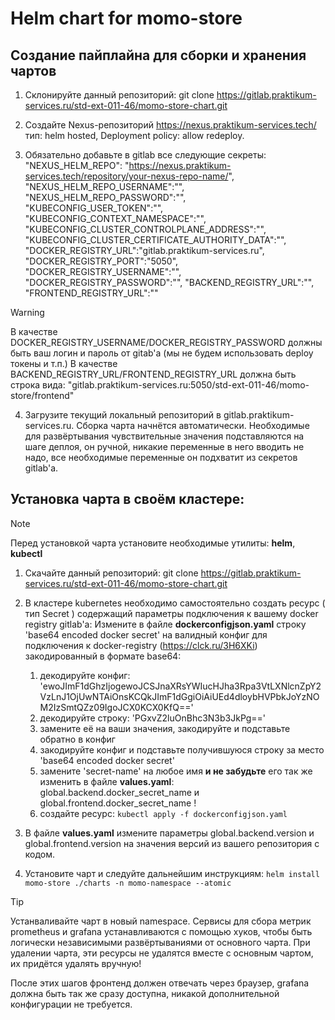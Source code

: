 # Helm chart for momo-store
## Создание пайплайна для сборки и хранения чартов

1. Склонируйте данный репозиторий: git clone  https://gitlab.praktikum-services.ru/std-ext-011-46/momo-store-chart.git

2. Создайте Nexus-репозиторий https://nexus.praktikum-services.tech/ тип: helm hosted, Deployment policy: allow redeploy.

3. Обязательно добавьте в gitlab все следующие секреты:
"NEXUS_HELM_REPO": "https://nexus.praktikum-services.tech/repository/your-nexus-repo-name/",
"NEXUS_HELM_REPO_USERNAME":"",
"NEXUS_HELM_REPO_PASSWORD":"",
"KUBECONFIG_USER_TOKEN":"",
"KUBECONFIG_CONTEXT_NAMESPACE":"",
"KUBECONFIG_CLUSTER_CONTROLPLANE_ADDRESS":"",
"KUBECONFIG_CLUSTER_CERTIFICATE_AUTHORITY_DATA":"",
"DOCKER_REGISTRY_URL":"gitlab.praktikum-services.ru",
"DOCKER_REGISTRY_PORT":"5050",
"DOCKER_REGISTRY_USERNAME":"",
"DOCKER_REGISTRY_PASSWORD":"",
"BACKEND_REGISTRY_URL":"",
"FRONTEND_REGISTRY_URL":""
> [!Warning]
> В качестве DOCKER_REGISTRY_USERNAME/DOCKER_REGISTRY_PASSWORD должны быть ваш логин и пароль от gitab'a (мы не будем использовать deploy токены и т.п.)
> В качестве BACKEND_REGISTRY_URL/FRONTEND_REGISTRY_URL должна быть строка вида: "gitlab.praktikum-services.ru:5050/std-ext-011-46/momo-store/frontend"

4. Загрузите текущий локальный репозиторий в gitlab.praktikum-services.ru. Сборка чарта начнётся автоматически. Необходимые для развёртывания чувствительные значения подставляются на шаге деплоя, он ручной, никакие переменные в него вводить не надо, все необходимые переменные он подхватит из секретов gitlab'a.

## Установка чарта в своём кластере:
> [!NOTE]  
> Перед установкой чарта установите необходимые утилиты: __helm__, __kubectl__

1. Скачайте данный репозиторий: git clone  https://gitlab.praktikum-services.ru/std-ext-011-46/momo-store-chart.git

2. В кластере kubernetes необходимо самостоятельно создать ресурс ( тип Secret ) содержащий параметры подключения к вашему docker registry gitlab'a:
Измените в файле __dockerconfigjson.yaml__ строку 'base64 encoded docker secret' на валидный конфиг для подключения к docker-registry (https://clck.ru/3H6XKi) закодированный в формате base64: 
	1) декодируйте конфиг: 'ewoJImF1dGhzIjogewoJCSJnaXRsYWIucHJha3Rpa3VtLXNlcnZpY2VzLnJ1OjUwNTAiOnsKCQkJImF1dGgiOiAiUEd4dloybHVPbkJoYzNOM2IzSmtQZz09IgoJCX0KCX0KfQ==' 
	2) декодируйте строку: 'PGxvZ2luOnBhc3N3b3JkPg==' 
	3) замените её на ваши значения, закодируйте и подставьте обратно в конфиг 
	4) закодируйте конфиг и подставьте получившуюся строку за  место 'base64 encoded docker secret' 
	5) замените 'secret-name' на любое имя __и не забудьте__ его так же изменить в файле __values.yaml__: global.backend.docker_secret_name и global.frontend.docker_secret_name !
	6) создайте ресурс: `kubectl apply -f dockerconfigjson.yaml`

3. В файле __values.yaml__ измените параметры global.backend.version и global.frontend.version на значения версий из вашего репозитория с кодом.

4. Установите чарт и следуйте дальнейшим инструкциям: `helm install momo-store ./charts -n momo-namespace --atomic`
> [!TIP] 
> Устанваливайте чарт в новый namespace. Сервисы для сбора метрик prometheus и grafana устанавливаются с помощью хуков, чтобы быть логически независимыми развёртываниями от основного чарта. При удалении чарта, эти ресурсы не удалятся вместе с основным чартом, их придётся удалять вручную!

После этих шагов фронтенд должен отвечать через браузер, grafana должна быть так же сразу доступна, никакой дополнительной конфигурации не требуется.


